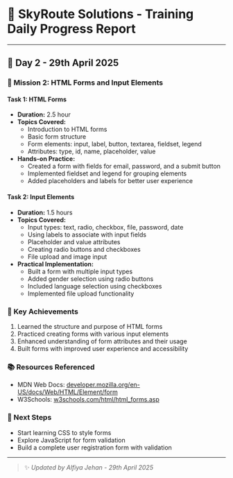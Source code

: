 # 🌟 SkyRoute Solutions - Training Daily Progress Report

---

## 📅 Day 2 - 29th April 2025

### 🚀 Mission 2: HTML Forms and Input Elements

#### Task 1: HTML Forms
- **Duration:** 2.5 hour
- **Topics Covered:**
  - Introduction to HTML forms
  - Basic form structure
  - Form elements: input, label, button, textarea, fieldset, legend
  - Attributes: type, id, name, placeholder, value
- **Hands-on Practice:**
  - Created a form with fields for email, password, and a submit button
  - Implemented fieldset and legend for grouping elements
  - Added placeholders and labels for better user experience

#### Task 2: Input Elements
- **Duration:** 1.5 hours
- **Topics Covered:**
  - Input types: text, radio, checkbox, file, password, date
  - Using labels to associate with input fields
  - Placeholder and value attributes
  - Creating radio buttons and checkboxes
  - File upload and image input
- **Practical Implementation:**
  - Built a form with multiple input types
  - Added gender selection using radio buttons
  - Included language selection using checkboxes
  - Implemented file upload functionality

### 🎯 Key Achievements
1. Learned the structure and purpose of HTML forms
2. Practiced creating forms with various input elements
3. Enhanced understanding of form attributes and their usage
4. Built forms with improved user experience and accessibility

### 📚 Resources Referenced
  - MDN Web Docs: [developer.mozilla.org/en-US/docs/Web/HTML/Element/form](https://developer.mozilla.org/en-US/docs/Web/HTML/Element/form)
  - W3Schools: [w3schools.com/html/html_forms.asp](https://www.w3schools.com/html/html_forms.asp)

### 🔄 Next Steps
- Start learning CSS to style forms
- Explore JavaScript for form validation
- Build a complete user registration form with validation

---

> ✨ _Updated by Alfiya Jehan - 29th April 2025_